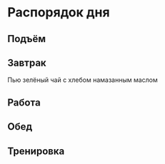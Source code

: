 # Распорядок дня 

## Подъём

## Завтрак

Пью зелёный чай с хлебом намазанным маслом 

## Работа 

## Обед 
 
## Тренировка

